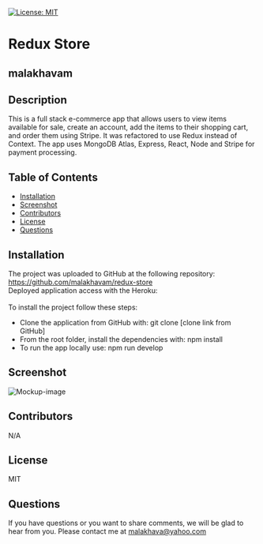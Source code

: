 [![License: MIT](https://shields.io/badge/license-MIT-green.svg)](https://opensource.org/licenses/MIT)
   # Redux Store
   ## malakhavam
   
   ## Description 
   
   This is a full stack e-commerce app that allows users to view items available for sale, create an account, add the items to their shopping cart, and order them using Stripe. It was refactored to use Redux instead of Context. The app uses MongoDB Atlas, Express, React, Node and Stripe for payment processing.
   
   ## Table of Contents  
   * [Installation](#installation)
   * [Screenshot](#screenshot)
   * [Contributors](#contibutors) 
   * [License](#license)
   * [Questions](#questions)
   
   
   ## Installation 
   
   The project was uploaded to GitHub at the following repository: https://github.com/malakhavam/redux-store <br/>
   Deployed application access with the Heroku:   <br/>  
   To install the project follow these steps: 
   * Clone the application from GitHub with: git clone [clone link from GitHub] 
   * From the root folder, install the dependencies with: npm install
   * To run the app locally use: npm run develop

   ## Screenshot

   ![Mockup-image]()
  
   ## Contributors

   N/A

   ## License

   MIT
  
   ## Questions
   
   If you have questions or you want to share comments, we will be glad to hear from you. Please contact me at malakhava@yahoo.com
